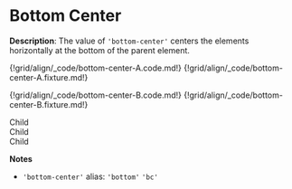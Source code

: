 # Bottom Center

__Description__: The value of `'bottom-center'` centers the elements horizontally at the bottom of the parent element.

{!grid/align/_code/bottom-center-A.code.md!}
{!grid/align/_code/bottom-center-A.fixture.md!}

{!grid/align/_code/bottom-center-B.code.md!}
{!grid/align/_code/bottom-center-B.fixture.md!}

<div class="align-ex-bottom-center">
  <div class="child">Child</div>
  <div class="child">Child</div>
  <div class="child">Child</div>
</div>

__Notes__

+ `'bottom-center'` alias: `'bottom'` <span data-nbsp="3"></span> `'bc'`

<div class="cf"></div>
<div class="end"></div>

